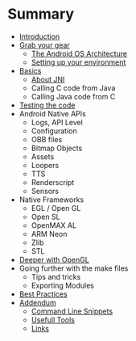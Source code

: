 # Summary

* [Introduction](README.md)
* [Grab your gear](grab_your_gear/README.md)
   * [The Android OS Architecture](grab_your_gear/the_android_os_architecture.md)
   * [Setting up your environment](grab_your_gear/setting_up_your_environment.md)
* [Basics](basics/README.md)
   * [About JNI](basics/about_jni.md)
   * Calling C code from Java
   * Calling Java code from C
* [Testing the code](testing_the_code/README.md)
* Android Native APIs
   * Logs, API Level
   * Configuration
   * OBB files
   * Bitmap Objects
   * Assets 
   * Loopers
   * TTS
   * Renderscript
   * Sensors
* Native Frameworks
   * EGL / Open GL
   * Open SL
   * OpenMAX AL
   * ARM Neon
   * Zlib
   * STL
* [Deeper with OpenGL](deeper_with_opengl/README.md)
* Going further with the make files
   * Tips and tricks
   * Exporting Modules
* [Best Practices ](best_practices/README.md)
* [Addendum](addendum/README.md)
   * [Command Line Snippets](addendum/command_line_snippets.md)
   * [Usefull Tools](addendum/usefull_tools)
   * [Links](addendum/links)
